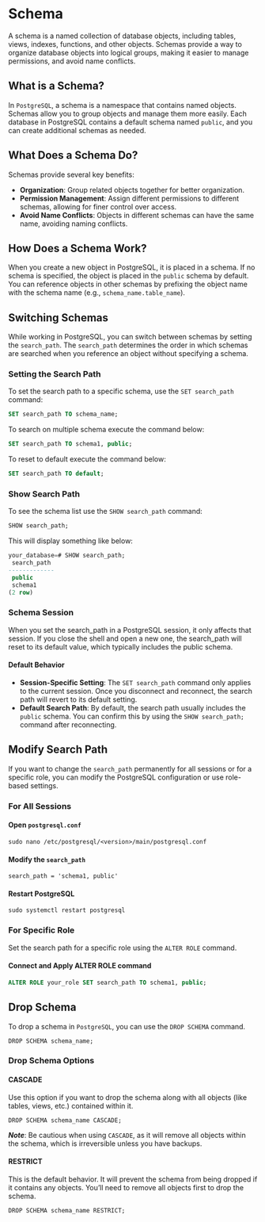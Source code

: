 # Schema

A schema is a named collection of database objects, including tables, views, indexes, functions, and other objects. Schemas provide a way to organize database objects into logical groups, making it easier to manage permissions, and avoid name conflicts.

## What is a Schema?

In `PostgreSQL`, a schema is a namespace that contains named objects. Schemas allow you to group objects and manage them more easily. Each database in PostgreSQL contains a default schema named `public`, and you can create additional schemas as needed.

## What Does a Schema Do?

Schemas provide several key benefits:
- **Organization**: Group related objects together for better organization.
- **Permission Management**: Assign different permissions to different schemas, allowing for finer control over access.
- **Avoid Name Conflicts**: Objects in different schemas can have the same name, avoiding naming conflicts.

## How Does a Schema Work?

When you create a new object in PostgreSQL, it is placed in a schema. If no schema is specified, the object is placed in the `public` schema by default. You can reference objects in other schemas by prefixing the object name with the schema name (e.g., `schema_name.table_name`).

## Switching Schemas

While working in PostgreSQL, you can switch between schemas by setting the `search_path`. The `search_path` determines the order in which schemas are searched when you reference an object without specifying a schema.

### Setting the Search Path

To set the search path to a specific schema, use the `SET search_path` command:

```sql
SET search_path TO schema_name;
```

To search on multiple schema execute the command below:
```sql
SET search_path TO schema1, public;
```

To reset to default execute the command below:
```sql
SET search_path TO default;
```

### Show Search Path

To see the schema list use the `SHOW search_path` command:
```sql
SHOW search_path;
```

This will display something like below:
```sql
your_database=# SHOW search_path;
 search_path
-------------
 public
 schema1
(2 row)
```

### Schema Session

When you set the search_path in a PostgreSQL session, it only affects that session. If you close the shell and open a new one, the search_path will reset to its default value, which typically includes the public schema.

#### Default Behavior
- **Session-Specific Setting**: The `SET search_path` command only applies to the current session. Once you disconnect and reconnect, the search path will revert to its default setting.
- **Default Search Path**: By default, the search path usually includes the `public` schema. You can confirm this by using the `SHOW search_path;` command after reconnecting.

## Modify Search Path

If you want to change the `search_path` permanently for all sessions or for a specific role, you can modify the PostgreSQL configuration or use role-based settings.

### For All Sessions
#### Open `postgresql.conf`
```
sudo nano /etc/postgresql/<version>/main/postgresql.conf
```

#### Modify the `search_path`
```
search_path = 'schema1, public'
```

#### Restart PostgreSQL
```
sudo systemctl restart postgresql
```

### For Specific Role

Set the search path for a specific role using the `ALTER ROLE` command.

#### Connect and Apply ALTER ROLE command
```sql
ALTER ROLE your_role SET search_path TO schema1, public;
```

## Drop Schema
To drop a schema in `PostgreSQL`, you can use the `DROP SCHEMA` command.
```
DROP SCHEMA schema_name;
```

### Drop Schema Options
#### CASCADE
Use this option if you want to drop the schema along with all objects (like tables, views, etc.) contained within it.
```
DROP SCHEMA schema_name CASCADE;
```

***Note***: Be cautious when using `CASCADE`, as it will remove all objects within the schema, which is irreversible unless you have backups.


#### RESTRICT
This is the default behavior. It will prevent the schema from being dropped if it contains any objects. You’ll need to remove all objects first to drop the schema.
```
DROP SCHEMA schema_name RESTRICT;
```

